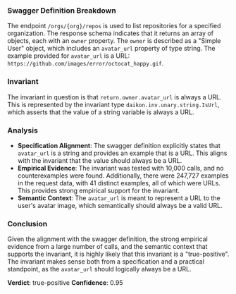 ### Swagger Definition Breakdown
The endpoint `/orgs/{org}/repos` is used to list repositories for a specified organization. The response schema indicates that it returns an array of objects, each with an `owner` property. The `owner` is described as a "Simple User" object, which includes an `avatar_url` property of type string. The example provided for `avatar_url` is a URL: `https://github.com/images/error/octocat_happy.gif`.

### Invariant
The invariant in question is that `return.owner.avatar_url` is always a URL. This is represented by the invariant type `daikon.inv.unary.string.IsUrl`, which asserts that the value of a string variable is always a URL.

### Analysis
- **Specification Alignment**: The swagger definition explicitly states that `avatar_url` is a string and provides an example that is a URL. This aligns with the invariant that the value should always be a URL.
- **Empirical Evidence**: The invariant was tested with 10,000 calls, and no counterexamples were found. Additionally, there were 247,727 examples in the request data, with 41 distinct examples, all of which were URLs. This provides strong empirical support for the invariant.
- **Semantic Context**: The `avatar_url` is meant to represent a URL to the user's avatar image, which semantically should always be a valid URL.

### Conclusion
Given the alignment with the swagger definition, the strong empirical evidence from a large number of calls, and the semantic context that supports the invariant, it is highly likely that this invariant is a "true-positive". The invariant makes sense both from a specification and a practical standpoint, as the `avatar_url` should logically always be a URL.

**Verdict**: true-positive
**Confidence**: 0.95
